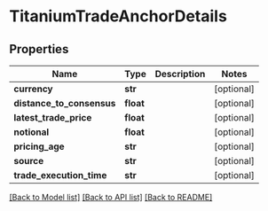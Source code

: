 # TitaniumTradeAnchorDetails


## Properties
Name | Type | Description | Notes
------------ | ------------- | ------------- | -------------
**currency** | **str** |  | [optional] 
**distance_to_consensus** | **float** |  | [optional] 
**latest_trade_price** | **float** |  | [optional] 
**notional** | **float** |  | [optional] 
**pricing_age** | **str** |  | [optional] 
**source** | **str** |  | [optional] 
**trade_execution_time** | **str** |  | [optional] 

[[Back to Model list]](../README.md#documentation-for-models) [[Back to API list]](../README.md#documentation-for-api-endpoints) [[Back to README]](../README.md)


